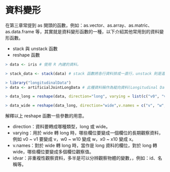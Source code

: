 # 資料變形

在第三章常提到 as 開頭的函數，例如：as.vector、as.array、as.matric、as.data.frame 等，其實就是資料變形函數的一種，以下介紹其他常用到的資料變形函數。

+ stack 與 unstack 函數
+ reshape 函數

```r
> data <- iris # 使用 R 內建的資料。

> stack_data <- stack(data) # stack 函數將各行資料排成一直行，unstack 則是還原成未 stack 之前形態。

> library("longitudinalData")
> data <- artificialJointLongData # 此種資料稱作為縱向資料(Longitudinal Data)，通常是單一物體重複測量值所產生的資料，記錄方式可以用長型資料(long format)或寬型資料(wide format)。

> data_long = reshape(data, direction="long", varying = list(c("v0", "v1", "v2", "v3", "v4", "v5", "v6", "v7", "v8", "v9", "v10"), c("w0", "w1", "w2", "w3", "w4", "w5", "w6", "w7", "w8", "w9", "w10"), c("x0", "x1", "x2", "x3", "x4", "x5", "x6", "x7", "x8", "x9", "x10")), v.names = c("v", "w", "x"), idvar = "id") # 利用 reshape 函數將資料從 wide 轉成 long

> data_wide = reshape(data_long, direction="wide",v.names = c("v", "w", "x"), idvar = "id") # 利用 reshape 函數將資料從 long 轉成 wide
```

解釋以上 reshape 函數一些參數的用意。

+ direction：資料要轉成哪種類型，long 或 wide。
+ varying：用於 wide 轉 long 時，哪些欄位要變成一個欄位的長期觀察資料，例如 v0 ~ v1 要變成 v，w0 ~ w10 變成 w，x0 ~ x10 變成 x。
+ v.names：對於 wide 轉 long 時，當作是 long 資料的欄位，對於 long 轉 wide，哪些欄位要變成多個欄位觀察值。
+ idvar：非重複性觀察資料，多半是可以分辨觀察物體的變數，，例如：id、名稱等。
